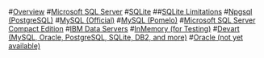 #[Overview](index.md)
#[Microsoft SQL Server](sql-server/index.md)
#[SQLite](sqlite/index.md)
##[SQLite Limitations](sqlite/limitations.md)
#[Npgsql (PostgreSQL)](npgsql/index.md)
#[MySQL (Official)](mysql/index.md)
#[MySQL (Pomelo)](pomelo/index.md)
#[Microsoft SQL Server Compact Edition](sql-compact/index.md)
#[IBM Data Servers](ibm/index.md)
#[InMemory (for Testing)](in-memory/index.md)
#[Devart (MySQL, Oracle, PostgreSQL, SQLite, DB2, and more)](devart/index.md)
#[Oracle (not yet available)](oracle/index.md)
